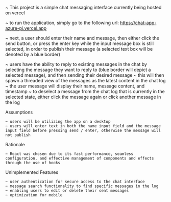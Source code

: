 ~ This project is a simple chat messaging interface currently being hosted on vercel

~ to run the application,
simply go to the following url: https://chat-app-azure-pi.vercel.app

~ next, a user should enter their name and message, then either click the send 
button, or press the enter key while the input message box is still selected, in order to publish their message (a selected text box will be denoted by a blue border)

~ users have the ability to reply to existing messages in the chat by selecting the message they want to reply to (blue border will depict a selected message), and then sending their desired message
~ this will then spawn a threaded view of the messages as the latest content in the 
chat log
~ the user message will display their name, message content, and timestamp
~ to deselect a message from the chat log that is currently in the selected state, either click the message again or click another message in the log

Assumptions

    ~ users will be utilizing the app on a desktop
    ~ users will enter text in both the name input field and the message input field before pressing send / enter, otherwise the message will not publish

Rationale

    ~ React was chosen due to its fast performance, seamless configuration, and effective management of components and effects through the use of hooks 

Unimplemented Features

    ~ user authentication for secure access to the chat interface
    ~ message search functionality to find specific messages in the log
    ~ enabling users to edit or delete their sent messages
    ~ optimization for mobile
    